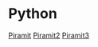 # Python
<a href = "https://cdn.discordapp.com/attachments/852651577721880586/1034934455284019341/unknown.png">Piramit</a>
<a href = "https://cdn.discordapp.com/attachments/852651577721880586/1034934256134279168/unknown.png">Piramit2</a>
<a href = "https://cdn.discordapp.com/attachments/852651577721880586/1034933123416330450/unknown.png">Piramit3</a>
